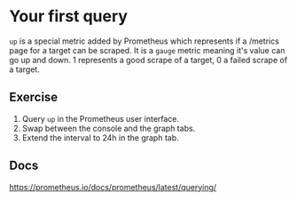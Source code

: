# Your first query

`up` is a special metric added by Prometheus which represents if a /metrics page for a target can be scraped. It is a `gauge` metric meaning it's value can go up and down. 1 represents a good scrape of a target, 0 a failed scrape of a target.

## Exercise

1. Query `up` in the Prometheus user interface.
2. Swap between the console and the graph tabs.
3. Extend the interval to 24h in the graph tab.

## Docs

https://prometheus.io/docs/prometheus/latest/querying/
